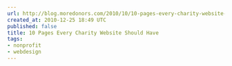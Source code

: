 ```yaml
---
url: http://blog.moredonors.com/2010/10/10-pages-every-charity-website-should.html
created_at: 2010-12-25 18:49 UTC
published: false
title: 10 Pages Every Charity Website Should Have
tags:
- nonprofit
- webdesign
---
```



